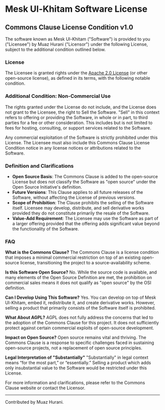 # Mesk Ul-Khitam Software License

## Commons Clause License Condition v1.0

The software known as Mesk Ul-Khitam ("Software") is provided to you ("Licensee") by Muaz Hurani ("Licensor") under the following License, subject to the additional condition outlined below.

### License

The Licensee is granted rights under the [Apache 2.0 License](https://www.apache.org/licenses/LICENSE-2.0) (or other open-source license), as defined in its terms, with the following notable condition.

### Additional Condition: Non-Commercial Use

The rights granted under the License do not include, and the License does not grant to the Licensee, the right to Sell the Software. "Sell" in this context refers to offering or providing the Software, in whole or in part, to third parties for a fee or other consideration. This includes but is not limited to fees for hosting, consulting, or support services related to the Software.

Any commercial exploitation of the Software is strictly prohibited under this License. The Licensee must also include this Commons Clause License Condition notice in any license notices or attributions related to the Software.

### Definition and Clarifications

- **Open Source Basis**: The Commons Clause is added to the open-source License but does not classify the Software as "open source" under the Open Source Initiative's definition.
- **Future Versions**: This Clause applies to all future releases of the Software, without affecting the License of previous versions.
- **Scope of Prohibition**: The Clause prohibits the selling of the Software itself. Licensee may develop, distribute, and sell derivative works provided they do not constitute primarily the resale of the Software.
- **Value-Add Requirement**: The Licensee may use the Software as part of a larger offering provided that the offering adds significant value beyond the functionality of the Software.

### FAQ

**What is the Commons Clause?**
The Commons Clause is a license condition that imposes a minimal commercial restriction on top of an existing open-source license, transitioning the project to a source-availability scheme.

**Is this Software Open Source?**
No. While the source code is available, and many elements of the Open Source Definition are met, the prohibition on commercial sales means it does not qualify as "open source" by the OSI definition.

**Can I Develop Using This Software?**
Yes. You can develop on top of Mesk Ul-Khitam, embed it, redistribute it, and create derivative works. However, selling a product that primarily consists of the Software itself is prohibited.

**What About AGPL?**
AGPL does not fully address the concerns that led to the adoption of the Commons Clause for this project. It does not sufficiently protect against certain commercial exploits of open-source development.

**Impact on Open Source?**
Open source remains vital and thriving. The Commons Clause is a response to specific challenges faced in sustaining open-source projects, not a replacement of open source principles.

**Legal Interpretation of "Substantially"**
"Substantially" in legal context means “for the most part,” or “essentially.” Selling a product which adds only insubstantial value to the Software would be restricted under this License.

For more information and clarifications, please refer to the Commons Clause website or contact the Licensor.

---


Contributed by Muaz Hurani.
